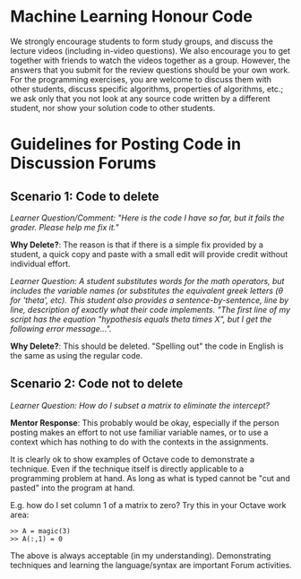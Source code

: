 # Machine Learning Honour Code

We strongly encourage students to form study groups, and discuss the lecture
videos (including in-video questions). We also encourage you to get together
with friends to watch the videos together as a group. However, the answers
that you submit for the review questions should be your own work. For the
programming exercises, you are welcome to discuss them with other students,
discuss specific algorithms, properties of algorithms, etc.; we ask only that
you not look at any source code written by a different student, nor show your
solution code to other students.

# Guidelines for Posting Code in Discussion Forums

## Scenario 1: Code to delete

*Learner Question/Comment: "Here is the code I have so far, but it fails the
grader. Please help me fix it."*

**Why Delete?**: The reason is that if there is a simple fix provided by a
student, a quick copy and paste with a small edit will provide credit without
individual effort.

*Learner Question: A student substitutes words for the math operators, but
includes the variable names (or substitutes the equivalent greek letters (θ
for 'theta', etc). This student also provides a sentence-by-sentence, line by
line, description of exactly what their code implements. "The first line of my
script has the equation "hypothesis equals theta times X", but I get the
following error message...".*

**Why Delete?**: This should be deleted. "Spelling out" the code in English is
the same as using the regular code.

## Scenario 2: Code not to delete

*Learner Question: How do I subset a matrix to eliminate the intercept?*

**Mentor Response**: This probably would be okay, especially if the person
posting makes an effort to not use familiar variable names, or to use a context
which has nothing to do with the contexts in the assignments.

It is clearly ok to show examples of Octave code to demonstrate a technique.
Even if the technique itself is directly applicable to a programming problem at
hand. As long as what is typed cannot be "cut and pasted" into the program at
hand.

E.g. how do I set column 1 of a matrix to zero? Try this in your Octave work area:

    >> A = magic(3)
    >> A(:,1) = 0

The above is always acceptable (in my understanding). Demonstrating techniques
and learning the language/syntax are important Forum activities.
